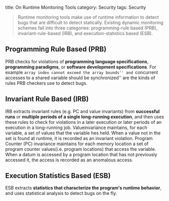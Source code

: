 title: On Runtime Monitoring Tools
category: Security
tags: Security


>Runtime monitoring tools make use of runtime information to
>detect bugs that are difficult to detect statically. Existing
>dynamic monitoring schemes fall into three categories: programming-rule based
>(PRB), invariant-rule-based (IRB), and execution-statistics based (ESB).

## Programming Rule Based (PRB)

PRB checks for violations of **programming language specifications**,
**programming paradigms**, or **software development specifications**.
For example ``array index cannot exceed the array bounds''
and ``concurrent accesses to a shared variable should be
synchronized''
are the kinds of rules PRB checkers use to detect bugs.

## Invariant Rule Based (IRB)

IRB extracts invariant rules (e.g. PC and value invariants) from
**successful runs** or **multiple periods of a single long-running
execution**, and then uses these rules to check for violations in a
later execution or later periods of an execution in a long-running
job. Valueinvariance maintains, for each variable, a set of values
that the variable hes held. When a value not in the set is found at
runtime, it is recorded as an invariant violation. Program Counter
(PC) invariance maintains for each memory location a set of program
counter values(i.e. program locations) that access the variable. When
a datum is accessed by a program location that has not previously
accessed it, the access is recorded as an anomalous access.

## Execution Statistics Based (ESB)

ESB extracts **statistics that characterize the program's runtime
behavior**, and uses statistical analysis to detect bugs on the fly.

